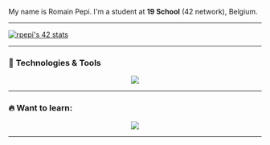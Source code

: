 My name is Romain Pepi. 
I'm a student at **19 School** (42 network), Belgium.  

---

[![rpepi's 42 stats](https://badge.mediaplus.ma/binary/rpepi?1337Badge=off&UM6P=off)](https://github.com/oakoudad/badge42)

---

### 🚀 **Technologies & Tools**

<p align="center">
  <a href="https://skillicons.dev">
    <img src="https://skillicons.dev/icons?i=git,docker,linux,bash,aws,c,cpp,css,html,js&perline=5" />
  </a>
</p>

---

### 🔥 **Want to learn:**

<p align="center">
  <a href="https://skillicons.dev">
    <img src="https://skillicons.dev/icons?i=py,kubernetes,terraform,azure,gcp,githubactions" />
  </a>
</p>

---
